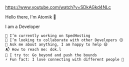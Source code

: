 https://www.youtube.com/watch?v=SDkAGkd4NLc

Hello there, I'm Atomik 👋

I am a Developer

    🔭 I’m currently working on SpedHosting
    👯 I’m looking to collaborate with other Developers 😉
    💬 Ask me about anything, I am happy to help 😄
    📬 How to reach me: dok.l
    🧗 I try to: Go beyond and push the bounds
    ⚡ Fun fact: I love connecting with different people 🙌

